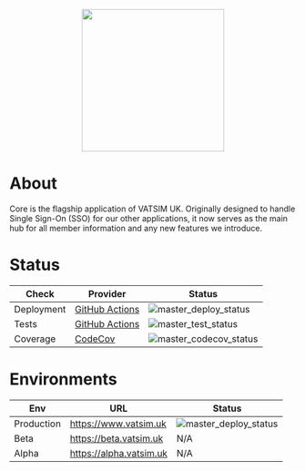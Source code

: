 [master_deploy_status]: https://github.com/VATSIM-UK/core/workflows/Deploy/badge.svg?branch=master
[master_test_status]: https://github.com/VATSIM-UK/core/workflows/Test/badge.svg?branch=master
[master_codecov_status]: https://codecov.io/gh/VATSIM-UK/core/branch/master/graphs/badge.svg
[production_status]: https://vatsim-uk.deploybot.com/badge/88313865825892/93858.png
[beta_status]: https://vatsim-uk.deploybot.com/badge/88313865825892/135269.png
[alpha_status]: https://vatsim-uk.deploybot.com/badge/77558059841720/140917.png

<p align="center">
    <a href="https://www.vatsim.uk"><img src="https://www.vatsim.uk/images/branding/vatsimuk_blackblue.png" width="250px" /></a>
</p>

# About

Core is the flagship application of VATSIM UK. Originally designed to handle Single Sign-On (SSO) for our other applications, it now serves as the main hub for all member information and any new features we introduce.

# Status

|      Check      |                            Provider                           |              Status             |
|-----------------|---------------------------------------------------------------|---------------------------------|
| Deployment      | [GitHub Actions](https://github.com/VATSIM-UK/core/actions?query=workflow%3ADeploy+branch%3Amaster) | ![master_deploy_status] |
| Tests           | [GitHub Actions](https://github.com/VATSIM-UK/core/actions?query=workflow%3A%22Build+%26+Test%22+branch%3Amaster) | ![master_test_status] |
| Coverage        | [CodeCov](https://codecov.io/gh/VATSIM-UK/core/branch/master) | ![master_codecov_status] |

# Environments

|     Env    |              URL              |        Status        |
|------------|-------------------------------|----------------------|
| Production | https://www.vatsim.uk         | ![master_deploy_status] |
| Beta       | https://beta.vatsim.uk        | N/A                  |
| Alpha      | https://alpha.vatsim.uk       | N/A                  |
